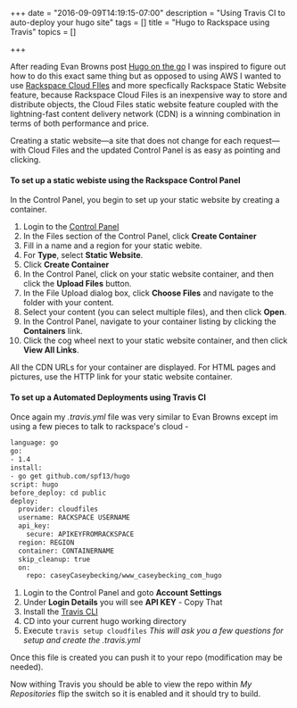 +++
date = "2016-09-09T14:19:15-07:00"
description = "Using Travis CI to auto-deploy your hugo site"
tags = []
title = "Hugo to Rackspace using Travis"
topics = []

+++


After reading Evan Browns post [Hugo on the go](http://evanbrown.io/post/hugo-on-the-go/) I was inspired to figure out how to do this exact same thing but as opposed to using AWS I wanted to use [Rackspace Cloud FIles](http://www.rackspace.com/cloud/files) and more specfically Rackspace Static Website feature, because Rackspace Cloud Files is an inexpensive way to store and distribute objects, the Cloud Files static website feature coupled with the lightning-fast content delivery network (CDN) is a winning combination in terms of both performance and price.

Creating a static website—a site that does not change for each request—with Cloud Files and the updated Control Panel is as easy as pointing and clicking.

#### To set up a static webiste using the Rackspace Control Panel ####

In the Control Panel, you begin to set up your static website by creating a container.

1. Login to the [Control Panel](https://mycloud.rackspace.com)
2. In the Files section of the Control Panel, click **Create Container**
3. Fill in a name and a region for your static webite.
4. For **Type**, select **Static Website**.
5. Click **Create Container**
6.  In the Control Panel, click on your static website container, and then click the **Upload Files** button.
7. In the File Upload dialog box, click **Choose Files** and navigate to the folder with your content.
8. Select your content (you can select multiple files), and then click **Open**.
9. In the Control Panel, navigate to your container listing by clicking the **Containers** link.
10. Click the cog wheel next to your static website container, and then click **View All Links**.

All the CDN URLs for your container are displayed. For HTML pages and pictures, use the HTTP link for your static website container.

#### To set up a Automated Deployments using Travis CI ####

Once again my *.travis.yml* file was very similar to Evan Browns except im using a few pieces to talk to rackspace's cloud - 

```bash
language: go                                                                                                                                  
go:
- 1.4
install:
- go get github.com/spf13/hugo
script: hugo
before_deploy: cd public
deploy:
  provider: cloudfiles
  username: RACKSPACE USERNAME
  api_key:
    secure: APIKEYFROMRACKSPACE
  region: REGION
  container: CONTAINERNAME
  skip_cleanup: true
  on:
    repo: caseyCaseybecking/www_caseybecking_com_hugo
```

1. Login to the Control Panel and goto **Account Settings**
2. Under **Login Details** you will see **API KEY** - Copy That
3. Install the [Travis CLI](https://github.com/travis-ci/travis.rb)
4. CD into your current hugo working directory
5. Execute ```travis setup cloudfiles```
	_This will ask you a few questions for setup and create the *.travis.yml*_ 

Once this file is created you can push it to your repo (modification may be needed).

Now withing Travis you should be able to view the repo within _My Repositories_ flip the switch so it is enabled and it should try to build.